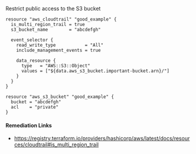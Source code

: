 
Restrict public access to the S3 bucket

```hcl
resource "aws_cloudtrail" "good_example" {
  is_multi_region_trail = true
  s3_bucket_name        = "abcdefgh"

  event_selector {
    read_write_type           = "All"
    include_management_events = true

    data_resource {
      type   = "AWS::S3::Object"
      values = ["${data.aws_s3_bucket.important-bucket.arn}/"]
    }
  }
}

resource "aws_s3_bucket" "good_example" {
  bucket = "abcdefgh"
  acl    = "private"
}
```

#### Remediation Links
 - https://registry.terraform.io/providers/hashicorp/aws/latest/docs/resources/cloudtrail#is_multi_region_trail

